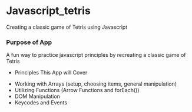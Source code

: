 # Javascript_tetris
Creating a classic game of Tetris using Javascript




### Purpose of App

A fun way to practice javascript principles by recreating a classic game of Tetris



- Principles This App will Cover

* Working with Arrays (setup, choosing items, general manipulation)
* Utilizing Functions (Arrow Functions and forEach())
* DOM Manipulation
* Keycodes and Events


<!-- 
### Gameplay

This game will follow the basic rules of tetris

- The game starts with a random piece (tetromino) appearing on the field of play. 
- The tetromino will automatically descend down the game field until it reaches the bottom and maintains a fixed position
- Once this occurs, another tetromino will appear and descend to the bottom like the previous piece.
- It is the user's goal to orient the pieces in a way to create a complete row
- When a row is achieved, the blocks of the row disappear and the user receives a score.
- The user's objective is to get the highest score they can.



#### Controls

- As the tetromino descends, the user has the ability to move it across the field or change the orientation of the shape

* Left Arrow: Moves the piece to the left
* Right Arrow: Moves the piece to the right
* Down Arrow: Moves the piece down the board faster
* Up Arrow: Rotates the piece (changes it's orientation)



#### Other Features

- The game will include additional features to assist the User in developing strategies throughout the game

* Preview: To the right of the main game field is a preview screen that shows the next randomly generated tetromino that will enter the game


#### Potential Features

- These are features that may be added to gameplay

* Swap: Allows user to swap current tetromino with the tetromino displayed in the preview screen

* Bank: Allows user to save a piece to be used at a later time in the game

* Detonate: A random tetromino (either a unique shape or color) will clear a set area in the field of play to clear some of the board -->
